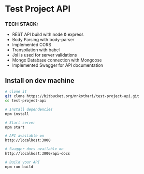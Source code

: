 # Test Project API

### TECH STACK:

* REST API build with node & express
* Body Parsing with body-parser
* Implemented CORS
* Transpilation with babel
* Joi is used for server validations
* Mongo Database connection with Mongoose
* Implemented Swagger for API documentation


## Install on dev machine

```sh
# clone it
git clone https://bitbucket.org/nnkothari/test-project-api.git
cd test-project-api

# Install dependencies
npm install

# Start server
npm start

# API available on
http://localhost:3000

# Swagger docs available on
http://localhost:3000/api-docs

# Build your API
npm run build

```
